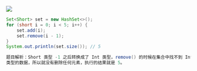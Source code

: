 

![](https://pic.superbed.cn/item/5e081eeb76085c328930c705.jpg)

```java
Set<Short> set = new HashSet<>();
for (short i = 0; i < 5; i++) {
    set.add(i);
    set.remove(i - 1);
}
System.out.println(set.size()); // 5

题目解析：Short 类型 -1 之后转换成了 Int 类型，remove() 的时候在集合中找不到 Int
类型的数据，所以就没有删除任何元素，执行的结果就是 5。
```






















